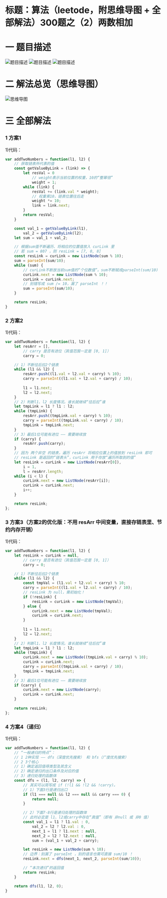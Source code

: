 # 标题：算法（leetode，附思维导图 + 全部解法）300题之（2）两数相加

# 一 题目描述
![题目描述](https://cdn.jsdelivr.net/gh/CYBYOB/img/2021-7-24/1627097791820-image.png)
![题目描述](https://cdn.jsdelivr.net/gh/CYBYOB/img/2021-7-24/1627097827561-image.png)
![题目描述](https://cdn.jsdelivr.net/gh/CYBYOB/img/2021-7-24/1627097848398-image.png)

# 二 解法总览（思维导图）
![思维导图](https://cdn.jsdelivr.net/gh/CYBYOB/img/2021-7-24/1627117766083-%E7%AE%97%E6%B3%95%EF%BC%88leetode%EF%BC%8C%E9%99%84%E6%80%9D%E7%BB%B4%E5%AF%BC%E5%9B%BE%E5%92%8C%E5%85%A8%E9%83%A8%E8%A7%A3%E6%B3%95%EF%BC%89300%E9%A2%98%E4%B9%8B%EF%BC%882%EF%BC%89%E4%B8%A4%E6%95%B0%E7%9B%B8%E5%8A%A0.png)

# 三 全部解法
### 1 方案1
1)代码：
```js
var addTwoNumbers = function(l1, l2) {
    // 获取链表所代表的值
    const getValueByLink = (link) => {
        let resVal = 0
            // weight表示当前位置的权重，10的“整幂倍”
            weight = 1;
        while (link) {
            resVal += (link.val * weight);
            // 权重乘10，链表位置往后走
            weight *= 10;
            link = link.next;
        }
        return resVal;
    }

    const val_1 = getValueByLink(l1),
        val_2 = getValueByLink(l2);
    let sum = val_1 + val_2;

    // 根据sum值不断遍历、将相应的位置值放入 curLink 里
    // 若 sum = 807 ，则 resLink = [7, 0, 8]
    const resLink = curLink = new ListNode(sum % 10);
    sum = parseInt(sum/10);
    while (sum) {
        // curLink不断放当前sum值的“个位数值”。sum不断赋成parseInt(sum/10)
        curLink.next = new ListNode(sum % 10);
        curLink = curLink.next;
        // 别错写成 sum /= 10，漏了 parseInt ！！
        sum = parseInt(sum/10);
    }

    return resLink;
}
```

### 2 方案2
1)代码：
```js
var addTwoNumbers = function(l1, l2) {
    let resArr = [],
        // carry 是否有进位（其值范围一定是 [0, 1]）
        carry = 0;

    // 1）不断往后拉2个链表
    while (l1 && l2) {
        resArr.push((l1.val + l2.val + carry) % 10);
        carry = parseInt((l1.val + l2.val + carry) / 10);
        
        l1 = l1.next;
        l2 = l2.next;
    }
    // 2）判断l1、l2 长度情况。谁长就继续“往后拉”谁
    let tmpLink = l1 ? l1 : l2;
    while (tmpLink) {
        resArr.push((tmpLink.val + carry) % 10);
        carry = parseInt((tmpLink.val + carry) / 10);
        tmpLink = tmpLink.next;
    }
    // 3）最后1位可能有进位 —— 需要继续放
    if (carry) {
        resArr.push(carry);
    }
    // 因为 两个非空 的链表，遍历 resArr 将相应位置上的值放到 resLink 即可
    // resLink 是返回的“链表头”，curLink 用于存放“遍历所取到的值”
    let resLink = curLink = new ListNode(resArr[0]),
        i = 1,
        l = resArr.length;
    while (i < l) {
        curLink.next = new ListNode(resArr[i]);
        curLink = curLink.next;
        i++;
    }

    return resLink;
};
```

### 3 方案3（方案2的优化版：不用 resArr 中间变量，直接存链表里、节约内存开销）
1)代码：
```js
var addTwoNumbers = function(l1, l2) {
    let resLink = curLink = null,
        // carry 是否有进位（其值范围一定是 [0, 1]）
        carry = 0;

    // 1）不断往后拉2个链表
    while (l1 && l2) {
        const tmpVal = (l1.val + l2.val + carry) % 10;
        carry = parseInt((l1.val + l2.val + carry) / 10);
        // resLink 为 null，需初始化！
        if (!resLink) {
            resLink = curLink = new ListNode(tmpVal);
        } else {
            curLink.next = new ListNode(tmpVal);
            curLink = curLink.next;
        }
        
        l1 = l1.next;
        l2 = l2.next;
    }
    // 2）判断l1、l2 长度情况。谁长就继续“往后拉”谁
    let tmpLink = l1 ? l1 : l2;
    while (tmpLink) {
        curLink.next = new ListNode((tmpLink.val + carry) % 10);
        curLink = curLink.next;
        carry = parseInt((tmpLink.val + carry) / 10);
        tmpLink = tmpLink.next;
    }
    // 3）最后1位可能有进位 —— 需要继续放
    if (carry) {
        curLink.next = new ListNode(carry);
        curLink = curLink.next;
    }
    
    return resLink;
};
```

### 4 方案4（递归）
1)代码：
```js
var addTwoNumbers = function(l1, l2) {
    // “一般递归的特点”：
    // 1 2种实现 —— dfs（深度优先搜索） 和 bfs（广度优先搜索）
    // 2 3个核心
    // 1）确定返回值得类型及其含义
    // 2）确定递归的出口条件及对应的值
    // 3）递归处理的函数体
    const dfs = (l1, l2, carry) => {
        // 其实可以简写成 if (!l1 && !l2 && !carry)。
        // 1）下面3行是递归出口
        if (l1 === null && l2 === null && carry === 0) {
            return null;
        }

        // 2）下面7-8行是递归处理的函数体
        // 此时必定是 l1、l2或carry中存在“真值”（即有 非null 或 非0 值）
        const val_1 = l1 ? l1.val : 0,
            val_2 = l2 ? l2.val : 0,
            next_1 = l1 ? l1.next : null,
            next_2 = l2 ? l2.next : null,
            sum = (val_1 + val_2 + carry);

        let resLink = new ListNode(sum % 10);
        // 边界：别漏了 parseInt ，别的语言也需可直接 sum/10 ！
        resLink.next = dfs(next_1, next_2, parseInt(sum/10));

        // “本次递归”的返回值
        return resLink;
    }

    return dfs(l1, l2, 0);
}
```